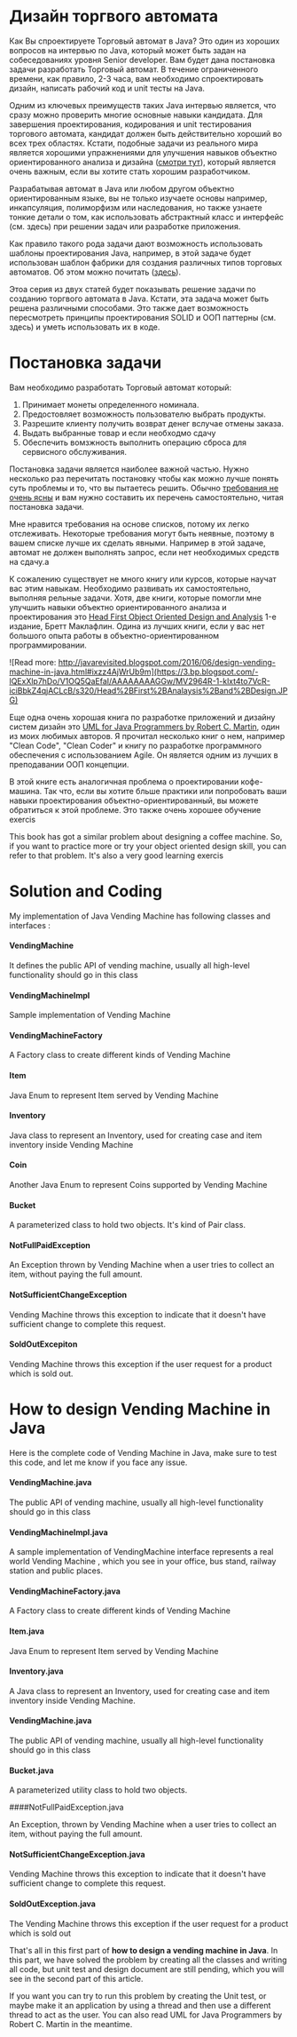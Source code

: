 # Дизайн торгвого автомата


Как Вы спроектируете Торговый автомат в Java? Это один из хороших вопросов на интервью по Java, который может быть задан на собеседованиях уровня Senior developer. Вам будет дана постановка задачи разработать Торговый автомат. В течение ограниченного времени, как правило, 2-3 часа, вам необходимо  спроектировать  дизайн, написать рабочий код и unit тесты на Java.

Одним из ключевых преимуществ таких Java интервью является, что  сразу можно проверить многие основные навыки кандидата. Для завершения проектирования, кодирования и unit тестирования торгового автомата, кандидат должен быть действительно хороший во всех трех областях. Кстати, подобные задачи из реального мира  является хорошими упражнениями для улучшения навыков объектно ориентированного анализа и дизайна ([смотри тут](http://javarevisited.blogspot.sg/2014/01/10-tips-to-improve-programming-skill-become-better-programmer.html)), который является очень важным, если вы хотите стать хорошим разработчиком.

Разрабатывая автомат в Java или любом другом объектно ориентированным языке, вы не только изучаете основы например, инкапсуляция, полиморфизм или наследования, но также узнаете тонкие детали о том, как использовать абстрактный класс и интерфейс (см. здесь) при решении задач или разработке приложения.

Как правило такого рода задачи дают возможность использовать шаблоны проектирования Java, например, в этой задаче будет использован  шаблон фабрики для создания различных типов торговых автоматов. Об этом можно почитать ([здесь](http://javarevisited.blogspot.com/2012/03/10-object-oriented-design-principles.html)).

Этоа серия из двух статей будет показывать решение задачи по созданию торгвого автомата в Java. Кстати, эта задача  может быть решена различными способами. Это также дает возможность пересмотреть принципы проектирования SOLID и ООП паттерны (см. здесь) и уметь использовать их в коде. 

# Постановка задачи

Вам необходимо разработать Торговый автомат который:

1. Принимает монеты определенного номинала.
2. Предостовляет возможность пользователю выбрать продукты.
3. Разрешите клиенту получить возврат денег вслучае отмены заказа.
4. Выдать выбранные товар и если необходмо сдачу
5. Обеспечить вомзжность выполнить операцию сброса для сервисного обслуживания.

Постановка задачи является наиболее важной частью. Нужно несколько раз перечитать постановку чтобы как можно лучше понять суть проблемы и то, что вы пытаетесь решить. Обычно [требования не очень ясны](http://javarevisited.blogspot.com/2015/01/difference-between-functional-and-nonfunctional-requirements-software-development.html) и вам нужно составить их перечень самостоятельно, читая постановка задачи.

Мне нравится требования на основе списков, потому их легко  отслеживать. Некоторые требования могут быть неявные, поэтому в вашем списке лучше их сделать явными. Например в этой задаче, автомат не должен выполнять запрос, если нет необходимых средств на сдачу.а

К сожалению существует не много книгу или курсов, которые научат вас этим навыкам. Необходимо развивать их самостоятельно, выполняя рельные задачи. Хотя, две книги, которые помогли мне улучшить навыки объектно ориентированного анализа и проектирования  это [Head First Object Oriented Design and Analysis](http://www.amazon.com/dp/0596008678/?tag=javamysqlanta-20) 1-е издание, Бретт Маклафлин. Одина из лучших книги, если у вас нет большого опыта работы в объектно-ориентированном программировании.

![Read more: http://javarevisited.blogspot.com/2016/06/design-vending-machine-in-java.html#ixzz4AjWrUb9m](https://3.bp.blogspot.com/-lQExXlp7hDo/V1OQ5QaEfaI/AAAAAAAAGGw/MV2964R-1-klxt4to7VcR-iciBbkZ4qjACLcB/s320/Head%2BFirst%2BAnalaysis%2Band%2BDesign.JPG)

Еще одна очень хорошая книга по разработке приложений и дизайну систем дизайн это [UML for Java Programmers by Robert C. Martin](http://www.amazon.com/UML-Java%C2%BF-Programmers-Robert-Martin/dp/0131428489?tag=javamysqlanta-20), один из моих любимых авторов. Я прочитал несколько книг о нем, например "Clean Code", "Clean Coder" и книгу по разработке программного обеспечения с использованием Agile. Он является одним из лучших в преподавании OOП концепции.

В этой книге есть аналогичная проблема о проектировании кофе-машина. Так что, если вы хотите бльше практики или попробовать ваши навыки проектирования объектно-ориентированный, вы можете обратиться к этой проблеме. Это также очень хорошее обучение exercis

This book has got a similar problem about designing a coffee machine. So, if you want to practice more or try your object oriented design skill, you can refer to that problem. It's also a very good learning exercis

# Solution and Coding

My implementation of Java Vending Machine has following classes and interfaces :


#### VendingMachine

It defines the public API of vending machine, usually all high-level functionality should go in this class

#### VendingMachineImpl

Sample implementation of Vending Machine

#### VendingMachineFactory
 
A Factory class to create different kinds of Vending Machine

#### Item
> 
Java Enum to represent Item served by Vending Machine

#### Inventory
 
Java class to represent an Inventory, used for creating case and item inventory inside Vending Machine

#### Coin
 
Another Java Enum to represent Coins supported by Vending Machine

#### Bucket
 
A parameterized class to hold two objects. It's kind of Pair class.

#### NotFullPaidException
 
An Exception thrown by Vending Machine when a user tries to collect an item, without paying the full amount.

#### NotSufficientChangeException
 
Vending Machine throws this exception to indicate that it doesn't have sufficient change to complete this request.

#### SoldOutExcepiton
 
Vending Machine throws this exception if the user request for a product which is sold out.

# How to design Vending Machine in Java
Here is the complete code of Vending Machine in Java, make sure to test this code, and let me know if you face any issue.

#### VendingMachine.java

The public API of vending machine, usually all high-level functionality should go in this class


#### VendingMachineImpl.java

A sample implementation of VendingMachine interface represents a real world Vending Machine , which you see in your office, bus stand, railway station and public places.


#### VendingMachineFactory.java

A Factory class to create different kinds of Vending Machine


#### Item.java

Java Enum to represent Item served by Vending Machine


#### Inventory.java

A Java class to represent an Inventory, used for creating case and item inventory inside Vending Machine.


#### VendingMachine.java

The public API of vending machine, usually all high-level functionality should go in this class


#### Bucket.java

A parameterized utility class to hold two objects.

####NotFullPaidException.java

An Exception, thrown by Vending Machine when a user tries to collect an item, without paying the full amount.


#### NotSufficientChangeException.java

Vending Machine throws this exception to indicate that it doesn't have sufficient change to complete this request.

#### SoldOutException.java

The Vending Machine throws this exception if the user request for a product which is sold out


That's all in this first part of **how to design a vending machine in Java**. In this part, we have solved the problem by creating all the classes and writing all code, but unit test and design document are still pending, which you will see in the second part of this article.

If you want you can try to run this problem by creating the Unit test, or maybe make it an application by using a thread and then use a different thread to act as the user. You can also read UML for Java Programmers by Robert C. Martin in the meantime.
